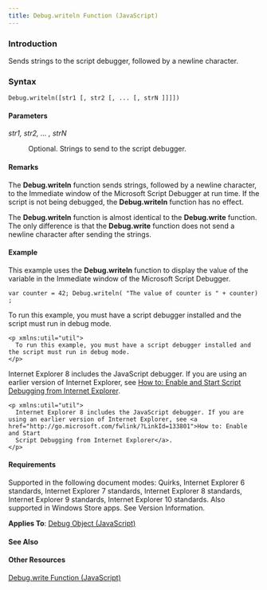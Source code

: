```yaml
---
title: Debug.writeln Function (JavaScript)
---
```


### Introduction 

 Sends strings to the script debugger, followed by a newline character.

### Syntax 

```
Debug.writeln([str1 [, str2 [, ... [, strN ]]]])
```

#### Parameters 

<div id="sectionSection0" class="section" name="collapseableSection" style="" expanded="true">
  <dl class="authored">
    <dt>
      <i xmlns:util="util">str1, str2, ... , strN</i>
    </dt>
    <dd>
      <p xmlns:util="util">
        Optional. Strings to send to the script debugger.
      </p>
    </dd>
  </dl>
</div>

#### Remarks 

<div id="languageReferenceRemarksSection" class="section" name="collapseableSection" style="">
  <p xmlns:util="util">
    The <b>Debug.writeln</b> function sends strings, followed by a newline character, to the Immediate window of the Microsoft Script Debugger at run time. If the script is not being debugged, the
    <b>Debug.writeln</b> function has no effect.
  </p>
  <p xmlns:util="util">
    The <b>Debug.writeln</b> function is almost identical to the <b>Debug.write</b> function. The only difference is that the <b>Debug.write</b> function does not send a newline character after
    sending the strings.
  </p>
</div>

#### Example 

<p xmlns:util="util">
  This example uses the <b>Debug.writeln</b> function to display the value of the variable in the Immediate window of the Microsoft Script Debugger.
</p>

```
var counter = 42; Debug.writeln( "The value of counter is " + counter) ;
```

<p xmlns:util="util">
  To run this example, you must have a script debugger installed and the script must run in debug mode.
</p>

```
<p xmlns:util="util">
  To run this example, you must have a script debugger installed and the script must run in debug mode.
</p>
```

<p xmlns:util="util">
  Internet Explorer 8 includes the JavaScript debugger. If you are using an earlier version of Internet Explorer, see <a href="http://go.microsoft.com/fwlink/?LinkId=133801">How to: Enable and Start
  Script Debugging from Internet Explorer</a>.
</p>

```
<p xmlns:util="util">
  Internet Explorer 8 includes the JavaScript debugger. If you are using an earlier version of Internet Explorer, see <a href="http://go.microsoft.com/fwlink/?LinkId=133801">How to: Enable and Start
  Script Debugging from Internet Explorer</a>.
</p>
```

#### Requirements 

<div id="requirementsTitleSection" class="section" name="collapseableSection" style="">
  <p xmlns:util="util"></p>
  <p>
    Supported in the following document modes: Quirks, Internet Explorer 6 standards, Internet Explorer 7 standards, Internet Explorer 8 standards, Internet Explorer 9 standards, Internet Explorer 10
    standards. Also supported in Windows Store apps. See Version Information.
  </p>
  <p xmlns:util="util">
    <b>Applies To</b>: <span sdata="link"><a href="42a367ec-beb1-4e59-8342-34c326eca042.htm">Debug Object (JavaScript)</a></span>
  </p>
</div>

#### See Also 

<div id="seeAlsoSection" class="section" name="collapseableSection" style="">
  <h4 class="subHeading">
    Other Resources
  </h4>
  <div class="seeAlsoStyle">
    <span sdata="link" xmlns:util="util"><a href="fd1cfbb3-46cb-47cc-896c-a70d457dd413.htm">Debug.write Function (JavaScript)</a></span>
  </div>
</div>


